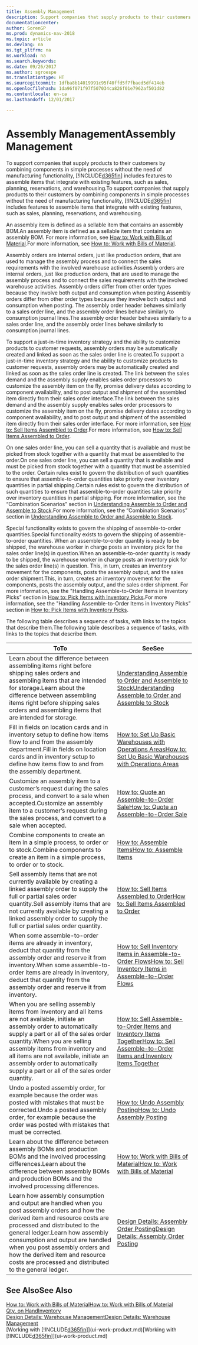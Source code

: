 ```yaml
---
title: Assembly Management
description: Support companies that supply products to their customers by combining components in simple processes without the need of manufacturing functionality but with features to assemble items that integrate with existing features, such as sales, planning, reservations, and warehousing.
documentationcenter: 
author: SorenGP
ms.prod: dynamics-nav-2018
ms.topic: article
ms.devlang: na
ms.tgt_pltfrm: na
ms.workload: na
ms.search.keywords: 
ms.date: 09/26/2017
ms.author: sgroespe
ms.translationtype: HT
ms.sourcegitcommit: 1dfba8b14019991c95f40ffd5f7fbaed5df414eb
ms.openlocfilehash: 1da96f071f97f507034ca826f01e7962af501d82
ms.contentlocale: en-ca
ms.lasthandoff: 12/01/2017

---
```

# <a name="assembly-management"></a><span data-ttu-id="809d9-103">Assembly Management</span><span class="sxs-lookup"><span data-stu-id="809d9-103">Assembly Management</span></span>
<span data-ttu-id="809d9-104">To support companies that supply products to their customers by combining components in simple processes without the need of manufacturing functionality, [!INCLUDE[d365fin](includes/d365fin_md.md)] includes features to assemble items that integrate with existing features, such as sales, planning, reservations, and warehousing.</span><span class="sxs-lookup"><span data-stu-id="809d9-104">To support companies that supply products to their customers by combining components in simple processes without the need of manufacturing functionality, [!INCLUDE[d365fin](includes/d365fin_md.md)] includes features to assemble items that integrate with existing features, such as sales, planning, reservations, and warehousing.</span></span>  

 <span data-ttu-id="809d9-105">An assembly item is defined as a sellable item that contains an assembly BOM.</span><span class="sxs-lookup"><span data-stu-id="809d9-105">An assembly item is defined as a sellable item that contains an assembly BOM.</span></span> <span data-ttu-id="809d9-106">For more information, see [How to: Work with Bills of Material](inventory-how-work-BOMs.md).</span><span class="sxs-lookup"><span data-stu-id="809d9-106">For more information, see [How to: Work with Bills of Material](inventory-how-work-BOMs.md).</span></span>

 <span data-ttu-id="809d9-107">Assembly orders are internal orders, just like production orders, that are used to manage the assembly process and to connect the sales requirements with the involved warehouse activities.</span><span class="sxs-lookup"><span data-stu-id="809d9-107">Assembly orders are internal orders, just like production orders, that are used to manage the assembly process and to connect the sales requirements with the involved warehouse activities.</span></span> <span data-ttu-id="809d9-108">Assembly orders differ from other order types because they involve both output and consumption when posting.</span><span class="sxs-lookup"><span data-stu-id="809d9-108">Assembly orders differ from other order types because they involve both output and consumption when posting.</span></span> <span data-ttu-id="809d9-109">The assembly order header behaves similarly to a sales order line, and the assembly order lines behave similarly to consumption journal lines.</span><span class="sxs-lookup"><span data-stu-id="809d9-109">The assembly order header behaves similarly to a sales order line, and the assembly order lines behave similarly to consumption journal lines.</span></span>  

 <span data-ttu-id="809d9-110">To support a just-in-time inventory strategy and the ability to customize products to customer requests, assembly orders may be automatically created and linked as soon as the sales order line is created.</span><span class="sxs-lookup"><span data-stu-id="809d9-110">To support a just-in-time inventory strategy and the ability to customize products to customer requests, assembly orders may be automatically created and linked as soon as the sales order line is created.</span></span> <span data-ttu-id="809d9-111">The link between the sales demand and the assembly supply enables sales order processors to customize the assembly item on the fly, promise delivery dates according to component availability, and to post output and shipment of the assembled item directly from their sales order interface.</span><span class="sxs-lookup"><span data-stu-id="809d9-111">The link between the sales demand and the assembly supply enables sales order processors to customize the assembly item on the fly, promise delivery dates according to component availability, and to post output and shipment of the assembled item directly from their sales order interface.</span></span> <span data-ttu-id="809d9-112">For more information, see [How to: Sell Items Assembled to Order](assembly-how-to-sell-items-assembled-to-order.md).</span><span class="sxs-lookup"><span data-stu-id="809d9-112">For more information, see [How to: Sell Items Assembled to Order](assembly-how-to-sell-items-assembled-to-order.md).</span></span>  

 <span data-ttu-id="809d9-113">On one sales order line, you can sell a quantity that is available and must be picked from stock together with a quantity that must be assembled to the order.</span><span class="sxs-lookup"><span data-stu-id="809d9-113">On one sales order line, you can sell a quantity that is available and must be picked from stock together with a quantity that must be assembled to the order.</span></span> <span data-ttu-id="809d9-114">Certain rules exist to govern the distribution of such quantities to ensure that assemble-to-order quantities take priority over inventory quantities in partial shipping.</span><span class="sxs-lookup"><span data-stu-id="809d9-114">Certain rules exist to govern the distribution of such quantities to ensure that assemble-to-order quantities take priority over inventory quantities in partial shipping.</span></span> <span data-ttu-id="809d9-115">For more information, see the “Combination Scenarios” section in [Understanding Assemble to Order and Assemble to Stock](assembly-assemble-to-order-or-assemble-to-stock.md).</span><span class="sxs-lookup"><span data-stu-id="809d9-115">For more information, see the “Combination Scenarios” section in [Understanding Assemble to Order and Assemble to Stock](assembly-assemble-to-order-or-assemble-to-stock.md).</span></span>  

 <span data-ttu-id="809d9-116">Special functionality exists to govern the shipping of assemble-to-order quantities.</span><span class="sxs-lookup"><span data-stu-id="809d9-116">Special functionality exists to govern the shipping of assemble-to-order quantities.</span></span> <span data-ttu-id="809d9-117">When an assemble-to-order quantity is ready to be shipped, the warehouse worker in charge posts an inventory pick for the sales order line(s) in question.</span><span class="sxs-lookup"><span data-stu-id="809d9-117">When an assemble-to-order quantity is ready to be shipped, the warehouse worker in charge posts an inventory pick for the sales order line(s) in question.</span></span> <span data-ttu-id="809d9-118">This, in turn, creates an inventory movement for the components, posts the assembly output, and the sales order shipment.</span><span class="sxs-lookup"><span data-stu-id="809d9-118">This, in turn, creates an inventory movement for the components, posts the assembly output, and the sales order shipment.</span></span> <span data-ttu-id="809d9-119">For more information, see the "Handling Assemble-to-Order Items in Inventory Picks” section in [How to: Pick Items with Inventory Picks](warehouse-how-to-pick-items-with-inventory-picks.md).</span><span class="sxs-lookup"><span data-stu-id="809d9-119">For more information, see the "Handling Assemble-to-Order Items in Inventory Picks” section in [How to: Pick Items with Inventory Picks](warehouse-how-to-pick-items-with-inventory-picks.md).</span></span>

<span data-ttu-id="809d9-120">The following table describes a sequence of tasks, with links to the topics that describe them.</span><span class="sxs-lookup"><span data-stu-id="809d9-120">The following table describes a sequence of tasks, with links to the topics that describe them.</span></span>   

|<span data-ttu-id="809d9-121">**To**</span><span class="sxs-lookup"><span data-stu-id="809d9-121">**To**</span></span>|<span data-ttu-id="809d9-122">**See**</span><span class="sxs-lookup"><span data-stu-id="809d9-122">**See**</span></span>|  
|------------|-------------|  
|<span data-ttu-id="809d9-123">Learn about the difference between assembling items right before shipping sales orders and assembling items that are intended for storage.</span><span class="sxs-lookup"><span data-stu-id="809d9-123">Learn about the difference between assembling items right before shipping sales orders and assembling items that are intended for storage.</span></span>|[<span data-ttu-id="809d9-124">Understanding Assemble to Order and Assemble to Stock</span><span class="sxs-lookup"><span data-stu-id="809d9-124">Understanding Assemble to Order and Assemble to Stock</span></span>](assembly-assemble-to-order-or-assemble-to-stock.md)|
|<span data-ttu-id="809d9-125">Fill in fields on location cards and in inventory setup to define how items flow to and from the assembly department.</span><span class="sxs-lookup"><span data-stu-id="809d9-125">Fill in fields on location cards and in inventory setup to define how items flow to and from the assembly department.</span></span>|[<span data-ttu-id="809d9-126">How to: Set Up Basic Warehouses with Operations Areas</span><span class="sxs-lookup"><span data-stu-id="809d9-126">How to: Set Up Basic Warehouses with Operations Areas</span></span>](warehouse-how-to-set-up-basic-warehouses-with-operations-areas.md)|
|<span data-ttu-id="809d9-127">Customize an assembly item to a customer’s request during the sales process, and convert to a sale when accepted.</span><span class="sxs-lookup"><span data-stu-id="809d9-127">Customize an assembly item to a customer’s request during the sales process, and convert to a sale when accepted.</span></span>|[<span data-ttu-id="809d9-128">How to: Quote an Assemble-to-Order Sale</span><span class="sxs-lookup"><span data-stu-id="809d9-128">How to: Quote an Assemble-to-Order Sale</span></span>](assembly-how-to-quote-an-assemble-to-order-sale.md)|
|<span data-ttu-id="809d9-129">Combine components to create an item in a simple process, to order or to stock.</span><span class="sxs-lookup"><span data-stu-id="809d9-129">Combine components to create an item in a simple process, to order or to stock.</span></span>|[<span data-ttu-id="809d9-130">How to: Assemble Items</span><span class="sxs-lookup"><span data-stu-id="809d9-130">How to: Assemble Items</span></span>](assembly-how-to-assemble-items.md)|  
|<span data-ttu-id="809d9-131">Sell assembly items that are not currently available by creating a linked assembly order to supply the full or partial sales order quantity.</span><span class="sxs-lookup"><span data-stu-id="809d9-131">Sell assembly items that are not currently available by creating a linked assembly order to supply the full or partial sales order quantity.</span></span>|[<span data-ttu-id="809d9-132">How to: Sell Items Assembled to Order</span><span class="sxs-lookup"><span data-stu-id="809d9-132">How to: Sell Items Assembled to Order</span></span>](assembly-how-to-sell-items-assembled-to-order.md)|
|<span data-ttu-id="809d9-133">When some assemble-to-order items are already in inventory, deduct that quantity from the assembly order and reserve it from inventory.</span><span class="sxs-lookup"><span data-stu-id="809d9-133">When some assemble-to-order items are already in inventory, deduct that quantity from the assembly order and reserve it from inventory.</span></span>|[<span data-ttu-id="809d9-134">How to: Sell Inventory Items in Assemble-to-Order Flows</span><span class="sxs-lookup"><span data-stu-id="809d9-134">How to: Sell Inventory Items in Assemble-to-Order Flows</span></span>](assembly-how-to-sell-inventory-items-in-assemble-to-order-flows.md)|  
|<span data-ttu-id="809d9-135">When you are selling assembly items from inventory and all items are not available, initiate an assembly order to automatically supply a part or all of the sales order quantity.</span><span class="sxs-lookup"><span data-stu-id="809d9-135">When you are selling assembly items from inventory and all items are not available, initiate an assembly order to automatically supply a part or all of the sales order quantity.</span></span>|[<span data-ttu-id="809d9-136">How to: Sell Assemble-to-Order Items and Inventory Items Together</span><span class="sxs-lookup"><span data-stu-id="809d9-136">How to: Sell Assemble-to-Order Items and Inventory Items Together</span></span>](assembly-how-to-sell-assemble-to-order-items-and-inventory-items-together.md)|
|<span data-ttu-id="809d9-137">Undo a posted assembly order, for example because the order was posted with mistakes that must be corrected.</span><span class="sxs-lookup"><span data-stu-id="809d9-137">Undo a posted assembly order, for example because the order was posted with mistakes that must be corrected.</span></span>|[<span data-ttu-id="809d9-138">How to: Undo Assembly Posting</span><span class="sxs-lookup"><span data-stu-id="809d9-138">How to: Undo Assembly Posting</span></span>](assembly-how-to-undo-assembly-posting.md)|
|<span data-ttu-id="809d9-139">Learn about the difference between assembly BOMs and production BOMs and the involved processing differences.</span><span class="sxs-lookup"><span data-stu-id="809d9-139">Learn about the difference between assembly BOMs and production BOMs and the involved processing differences.</span></span>|[<span data-ttu-id="809d9-140">How to: Work with Bills of Material</span><span class="sxs-lookup"><span data-stu-id="809d9-140">How to: Work with Bills of Material</span></span>](inventory-how-work-BOMs.md)|
|<span data-ttu-id="809d9-141">Learn how assembly consumption and output are handled when you post assembly orders and how the derived item and resource costs are processed and distributed to the general ledger.</span><span class="sxs-lookup"><span data-stu-id="809d9-141">Learn how assembly consumption and output are handled when you post assembly orders and how the derived item and resource costs are processed and distributed to the general ledger.</span></span>|[<span data-ttu-id="809d9-142">Design Details: Assembly Order Posting</span><span class="sxs-lookup"><span data-stu-id="809d9-142">Design Details: Assembly Order Posting</span></span>](design-details-assembly-order-posting.md)|  

## <a name="see-also"></a><span data-ttu-id="809d9-143">See Also</span><span class="sxs-lookup"><span data-stu-id="809d9-143">See Also</span></span>  
[<span data-ttu-id="809d9-144">How to: Work with Bills of Material</span><span class="sxs-lookup"><span data-stu-id="809d9-144">How to: Work with Bills of Material</span></span>](inventory-how-work-BOMs.md)  
[<span data-ttu-id="809d9-145">Qty. on Hand</span><span class="sxs-lookup"><span data-stu-id="809d9-145">Inventory</span></span>](inventory-manage-inventory.md)  
[<span data-ttu-id="809d9-146">Design Details: Warehouse Management</span><span class="sxs-lookup"><span data-stu-id="809d9-146">Design Details: Warehouse Management</span></span>](design-details-warehouse-management.md)  
<span data-ttu-id="809d9-147">[Working with [!INCLUDE[d365fin](includes/d365fin_md.md)]](ui-work-product.md)</span><span class="sxs-lookup"><span data-stu-id="809d9-147">[Working with [!INCLUDE[d365fin](includes/d365fin_md.md)]](ui-work-product.md)</span></span>

